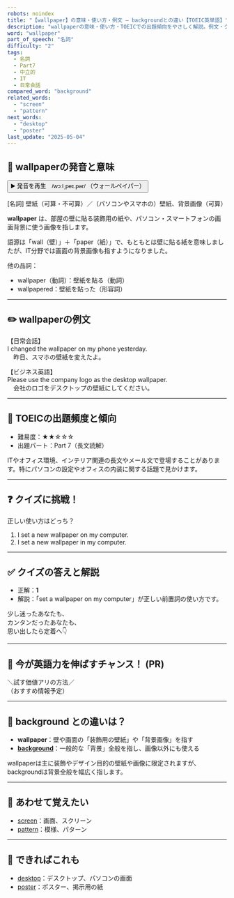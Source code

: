 ```yaml
---
robots: noindex
title: "【wallpaper】の意味・使い方・例文 ― backgroundとの違い【TOEIC英単語】"
description: "wallpaperの意味・使い方・TOEICでの出題傾向をやさしく解説。例文・クイズ付きでbackgroundとの違いもわかりやすく学べます。"
word: "wallpaper"
part_of_speech: "名詞"
difficulty: "2"
tags:
  - 名詞
  - Part7
  - 中立的
  - IT
  - 日常会話
compared_word: "background"
related_words:
  - "screen"
  - "pattern"
next_words:
  - "desktop"
  - "poster"
last_update: "2025-05-04"
---
```


## 🔰 wallpaperの発音と意味

<button class="play-audio" onclick="playTTS('wallpaper')">
  <span class="play-audio-main">
    ▶️ 発音を再生　/wɔːlˌpeɪ.pər/
  </span>
  <span class="play-audio-sub">
    （ウォールペイパー）
  </span>
</button>

[名詞] 壁紙（可算・不可算）／（パソコンやスマホの）壁紙、背景画像（可算）

**wallpaper** は、部屋の壁に貼る装飾用の紙や、パソコン・スマートフォンの画面背景に使う画像を指します。

語源は「wall（壁）」＋「paper（紙）」で、もともとは壁に貼る紙を意味しましたが、IT分野では画面の背景画像も指すようになりました。

他の品詞：  
- wallpaper（動詞）：壁紙を貼る（動詞）
- wallpapered：壁紙を貼った（形容詞）

---

## ✏️ wallpaperの例文

【日常会話】  
I changed the wallpaper on my phone yesterday.  
　昨日、スマホの壁紙を変えたよ。

【ビジネス英語】  
Please use the company logo as the desktop wallpaper.  
　会社のロゴをデスクトップの壁紙にしてください。

---

## 🎯 TOEICの出題頻度と傾向

- 難易度：★★☆☆☆
- 出題パート：Part 7（長文読解）

ITやオフィス環境、インテリア関連の長文やメール文で登場することがあります。特にパソコンの設定やオフィスの内装に関する話題で見かけます。

---

## ❓ クイズに挑戦！

正しい使い方はどっち？

1. I set a new wallpaper on my computer.  
2. I set a new wallpaper in my computer.

---

## ✅ クイズの答えと解説

- 正解：**1**
- 解説：「set a wallpaper on my computer」が正しい前置詞の使い方です。

少し迷ったあなたも、  
カンタンだったあなたも、  
思い出したら定着へ👇️

---

## 🚀 今が英語力を伸ばすチャンス！ (PR)

<div class="info-center">
＼試す価値アリの方法／<br>  
（おすすめ情報予定）
</div>

---

## 🤔  background との違いは？

- **wallpaper**：壁や画面の「装飾用の壁紙」や「背景画像」を指す
- **[background](/word/background/)**：一般的な「背景」全般を指し、画像以外にも使える

wallpaperは主に装飾やデザイン目的の壁紙や画像に限定されますが、backgroundは背景全般を幅広く指します。

---

## 🧩 あわせて覚えたい

- [screen](/word/screen/)：画面、スクリーン
- [pattern](/word/pattern/)：模様、パターン

---

## 📖 できればこれも

- [desktop](/word/desktop/)：デスクトップ、パソコンの画面
- [poster](/word/poster/)：ポスター、掲示用の紙
<!-- cvid: aid12_bid19 -->
